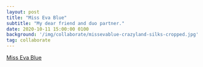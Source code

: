 ```yaml
---
layout: post
title: "Miss Eva Blue"
subtitle: "My dear friend and duo partner."
date: 2020-10-11 15:00:00 0100
background: '/img/collaborate/missevablue-crazyland-silks-cropped.jpg'
tag: collaborate
---
```


[Miss Eva Blue](http://www.ultimatedancecreations.nl/) 